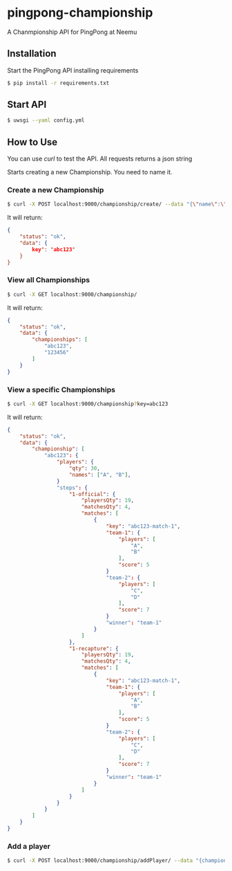 # pingpong-championship
A Chanmpionship API for PingPong at Neemu

## Installation
Start the PingPong API installing requirements
```sh
$ pip install -r requirements.txt
```

## Start API
```sh
$ uwsgi --yaml config.yml
```

## How to Use
You can use *curl* to test the API. All requests returns a json string

Starts creating a new Championship. You need to name it.

### Create a new Championship
```sh
$ curl -X POST localhost:9000/championship/create/ --data "{\"name\":\"Test\"}"
```
It will return:
```json
{
    "status": "ok",
    "data": {
        key": "abc123"
    }
}
```

### View all Championships
```sh
$ curl -X GET localhost:9000/championship/
```
It will return:
```json
{
    "status": "ok",
    "data": {
        "championships": [
            "abc123",
            "123456"
        ]
    }
}
```

### View a specific Championships
```sh
$ curl -X GET localhost:9000/championship?key=abc123
```
It will return:
```json
{
    "status": "ok",
    "data": {
        "championship": [
            "abc123": {
                "players": {
                    "qty": 30,
                    "names": ["A", "B"],
                }
                "steps": {
                    "1-official": {
                        "playersQty": 19,
                        "matchesQty": 4,
                        "matches": [
                            {
                                "key": "abc123-match-1",
                                "team-1": {
                                    "players": [
                                        "A",
                                        "B"
                                    ],
                                    "score": 5
                                }
                                "team-2": {
                                    "players": [
                                        "C",
                                        "D"
                                    ],
                                    "score": 7
                                }
                                "winner": "team-1"
                            }
                        ]
                    },
                    "1-recapture": {
                        "playersQty": 19,
                        "matchesQty": 4,
                        "matches": [
                            {
                                "key": "abc123-match-1",
                                "team-1": {
                                    "players": [
                                        "A",
                                        "B"
                                    ],
                                    "score": 5
                                }
                                "team-2": {
                                    "players": [
                                        "C",
                                        "D"
                                    ],
                                    "score": 7
                                }
                                "winner": "team-1"
                            }
                        ]
                    }
                }
            }
        ]
    }
}
```

### Add a player
```sh
$ curl -X POST localhost:9000/championship/addPlayer/ --data "{championshipKey, name, gender, age, urlImage}"
```
